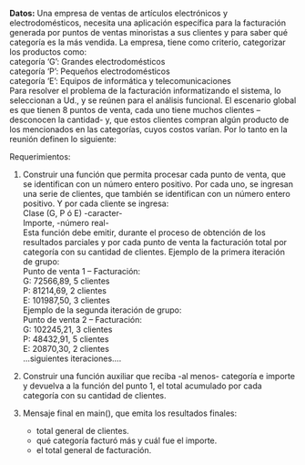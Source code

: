 **Datos:**
Una empresa de ventas de artículos electrónicos y electrodomésticos, necesita una aplicación específica para la facturación generada por puntos de ventas minoristas a sus clientes y para saber qué categoría es la más vendida. La empresa, tiene como criterio, categorizar los productos como:  
categoría ‘G’: Grandes electrodomésticos  
categoría ‘P’: Pequeños electrodomésticos  
categoría ‘E’: Equipos de informática y telecomunicaciones  
Para resolver el problema de la facturación informatizando el sistema, lo seleccionan a Ud., y se reúnen para el análisis funcional. El escenario global es que tienen 8 puntos de venta, cada uno tiene muchos clientes –desconocen la cantidad- y, que estos clientes compran algún producto de los mencionados en las categorías, cuyos costos varían. Por lo tanto en la reunión definen lo siguiente:

Requerimientos:
1. Construir una función que permita procesar cada punto de venta, que se identifican con un número entero positivo. Por cada uno, se ingresan una serie de clientes, que también se identifican con un número entero positivo. Y por cada cliente se ingresa:  
Clase (G, P ó E) -caracter-  
Importe, -número real-  
Esta función debe emitir, durante el proceso de obtención de los resultados parciales y por cada punto de venta la facturación total por categoría con su cantidad de clientes.
Ejemplo de la primera iteración de grupo:  
Punto de venta 1 – Facturación:  
G: 72566,89, 5 clientes  
P: 81214,69, 2 clientes  
E: 101987,50, 3 clientes  
Ejemplo de la segunda iteración de grupo:  
Punto de venta 2 – Facturación:  
G: 102245,21, 3 clientes  
P: 48432,91, 5 clientes  
E: 20870,30, 2 clientes  
…siguientes iteraciones….  

2. Construir una función auxiliar que reciba -al menos- categoría e importe y devuelva a la función del punto 1, el total acumulado por cada categoría con su cantidad de clientes.

3. Mensaje final en main(), que emita los resultados finales:
    - total general de clientes.
    - qué categoría facturó más y cuál fue el importe.
    - el total general de facturación.